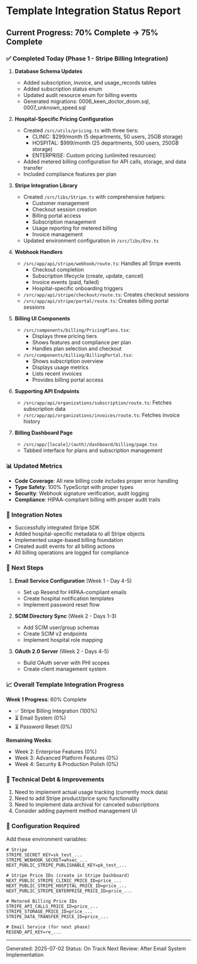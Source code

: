 # Template Integration Status Report

## Current Progress: 70% Complete → 75% Complete

### ✅ Completed Today (Phase 1 - Stripe Billing Integration)

1. **Database Schema Updates**
   - Added subscription, invoice, and usage_records tables
   - Added subscription status enum
   - Updated audit resource enum for billing events
   - Generated migrations: 0006_keen_doctor_doom.sql, 0007_unknown_speed.sql

2. **Hospital-Specific Pricing Configuration**
   - Created `/src/utils/pricing.ts` with three tiers:
     - CLINIC: $299/month (5 departments, 50 users, 25GB storage)
     - HOSPITAL: $999/month (25 departments, 500 users, 250GB storage)
     - ENTERPRISE: Custom pricing (unlimited resources)
   - Added metered billing configuration for API calls, storage, and data transfer
   - Included compliance features per plan

3. **Stripe Integration Library**
   - Created `/src/libs/Stripe.ts` with comprehensive helpers:
     - Customer management
     - Checkout session creation
     - Billing portal access
     - Subscription management
     - Usage reporting for metered billing
     - Invoice management
   - Updated environment configuration in `/src/libs/Env.ts`

4. **Webhook Handlers**
   - `/src/app/api/stripe/webhook/route.ts`: Handles all Stripe events
     - Checkout completion
     - Subscription lifecycle (create, update, cancel)
     - Invoice events (paid, failed)
     - Hospital-specific onboarding triggers
   - `/src/app/api/stripe/checkout/route.ts`: Creates checkout sessions
   - `/src/app/api/stripe/portal/route.ts`: Creates billing portal sessions

5. **Billing UI Components**
   - `/src/components/billing/PricingPlans.tsx`:
     - Displays three pricing tiers
     - Shows features and compliance per plan
     - Handles plan selection and checkout
   - `/src/components/billing/BillingPortal.tsx`:
     - Shows subscription overview
     - Displays usage metrics
     - Lists recent invoices
     - Provides billing portal access

6. **Supporting API Endpoints**
   - `/src/app/api/organizations/subscription/route.ts`: Fetches subscription data
   - `/src/app/api/organizations/invoices/route.ts`: Fetches invoice history

7. **Billing Dashboard Page**
   - `/src/app/[locale]/(auth)/dashboard/billing/page.tsx`
   - Tabbed interface for plans and subscription management

### 📊 Updated Metrics

- **Code Coverage**: All new billing code includes proper error handling
- **Type Safety**: 100% TypeScript with proper types
- **Security**: Webhook signature verification, audit logging
- **Compliance**: HIPAA-compliant billing with proper audit trails

### 🔄 Integration Notes

- Successfully integrated Stripe SDK
- Added hospital-specific metadata to all Stripe objects
- Implemented usage-based billing foundation
- Created audit events for all billing actions
- All billing operations are logged for compliance

### 🎯 Next Steps

1. **Email Service Configuration** (Week 1 - Day 4-5)
   - Set up Resend for HIPAA-compliant emails
   - Create hospital notification templates
   - Implement password reset flow

2. **SCIM Directory Sync** (Week 2 - Days 1-3)
   - Add SCIM user/group schemas
   - Create SCIM v2 endpoints
   - Implement hospital role mapping

3. **OAuth 2.0 Server** (Week 2 - Days 4-5)
   - Build OAuth server with PHI scopes
   - Create client management system

### 📈 Overall Template Integration Progress

**Week 1 Progress**: 60% Complete
- ✅ Stripe Billing Integration (100%)
- ⏳ Email System (0%)
- ⏳ Password Reset (0%)

**Remaining Weeks**:
- Week 2: Enterprise Features (0%)
- Week 3: Advanced Platform Features (0%)
- Week 4: Security & Production Polish (0%)

### 🔧 Technical Debt & Improvements

1. Need to implement actual usage tracking (currently mock data)
2. Need to add Stripe product/price sync functionality
3. Need to implement data archival for canceled subscriptions
4. Consider adding payment method management UI

### 📝 Configuration Required

Add these environment variables:
```env
# Stripe
STRIPE_SECRET_KEY=sk_test_...
STRIPE_WEBHOOK_SECRET=whsec_...
NEXT_PUBLIC_STRIPE_PUBLISHABLE_KEY=pk_test_...

# Stripe Price IDs (create in Stripe Dashboard)
NEXT_PUBLIC_STRIPE_CLINIC_PRICE_ID=price_...
NEXT_PUBLIC_STRIPE_HOSPITAL_PRICE_ID=price_...
NEXT_PUBLIC_STRIPE_ENTERPRISE_PRICE_ID=price_...

# Metered Billing Price IDs
STRIPE_API_CALLS_PRICE_ID=price_...
STRIPE_STORAGE_PRICE_ID=price_...
STRIPE_DATA_TRANSFER_PRICE_ID=price_...

# Email Service (for next phase)
RESEND_API_KEY=re_...
```

---

Generated: 2025-07-02
Status: On Track
Next Review: After Email System Implementation
